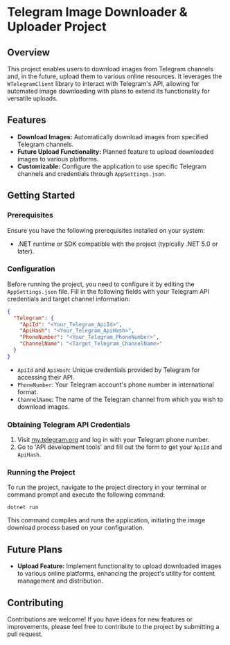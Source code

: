 # Telegram Image Downloader & Uploader Project

## Overview

This project enables users to download images from Telegram channels and, in the future, upload them to various online resources. It leverages the `WTelegramClient` library to interact with Telegram's API, allowing for automated image downloading with plans to extend its functionality for versatile uploads.

## Features

- **Download Images:** Automatically download images from specified Telegram channels.
- **Future Upload Functionality:** Planned feature to upload downloaded images to various platforms.
- **Customizable:** Configure the application to use specific Telegram channels and credentials through `AppSettings.json`.

## Getting Started

### Prerequisites

Ensure you have the following prerequisites installed on your system:

- .NET runtime or SDK compatible with the project (typically .NET 5.0 or later).

### Configuration

Before running the project, you need to configure it by editing the `AppSettings.json` file. Fill in the following fields with your Telegram API credentials and target channel information:

```json
{
  "Telegram": {
    "ApiId": "<Your_Telegram_ApiId>",
    "ApiHash": "<Your_Telegram_ApiHash>",
    "PhoneNumber": "<Your_Telegram_PhoneNumber>",
    "ChannelName": "<Target_Telegram_ChannelName>"
  }
}
```

- `ApiId` and `ApiHash`: Unique credentials provided by Telegram for accessing their API.
- `PhoneNumber`: Your Telegram account's phone number in international format.
- `ChannelName`: The name of the Telegram channel from which you wish to download images.

### Obtaining Telegram API Credentials

1. Visit [my.telegram.org](https://my.telegram.org) and log in with your Telegram phone number.
2. Go to 'API development tools' and fill out the form to get your `ApiId` and `ApiHash`.

### Running the Project

To run the project, navigate to the project directory in your terminal or command prompt and execute the following command:

```
dotnet run
```
This command compiles and runs the application, initiating the image download process based on your configuration.

## Future Plans

- **Upload Feature:** Implement functionality to upload downloaded images to various online platforms, enhancing the project's utility for content management and distribution.

## Contributing

Contributions are welcome! If you have ideas for new features or improvements, please feel free to contribute to the project by submitting a pull request.
